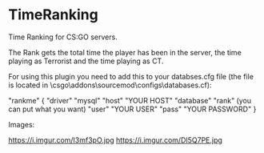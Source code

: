 # TimeRanking
Time Ranking for CS:GO servers.

The Rank gets the total time the player has been in the server, the time playing as Terrorist and the time playing as CT.

For using this plugin you need to add this to your databses.cfg file (the file is located in \csgo\addons\sourcemod\configs\databases.cf):

"rankme"
	{
		"driver"			"mysql"
		"host"				"YOUR HOST"
		"database"			"rank" (you can put what you want)
		"user"				"YOUR USER"
		"pass"				"YOUR PASSWORD"
	}
  
  Images:
  
  https://i.imgur.com/I3mf3pO.jpg
  https://i.imgur.com/DI5Q7PE.jpg
